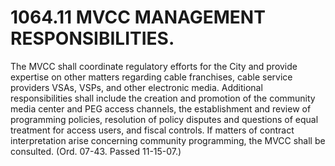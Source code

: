 1064.11 MVCC MANAGEMENT RESPONSIBILITIES.
=========================================

The MVCC shall coordinate regulatory efforts for the City and provide
expertise on other matters regarding cable franchises, cable service
providers VSAs, VSPs, and other electronic media. Additional
responsibilities shall include the creation and promotion of the
community media center and PEG access channels, the establishment and
review of programming policies, resolution of policy disputes and
questions of equal treatment for access users, and fiscal controls. If
matters of contract interpretation arise concerning community
programming, the MVCC shall be consulted. (Ord. 07-43. Passed 11-15-07.)
